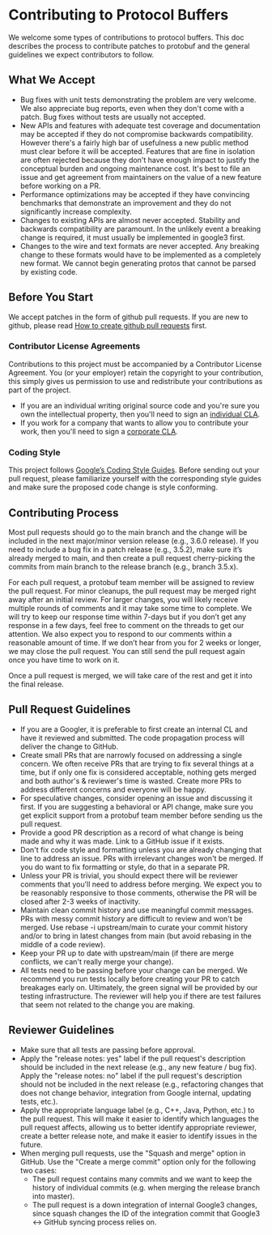 # Contributing to Protocol Buffers

We welcome some types of contributions to protocol buffers. This doc describes the
process to contribute patches to protobuf and the general guidelines we
expect contributors to follow.

## What We Accept

* Bug fixes with unit tests demonstrating the problem are very welcome.
  We also appreciate bug reports, even when they don't come with a patch.
  Bug fixes without tests are usually not accepted.
* New APIs and features with adequate test coverage and documentation
  may be accepted if they do not compromise backwards 
  compatibility. However there's a fairly high bar of usefulness a new public
  method must clear before it will be accepted. Features that are fine in 
  isolation are often rejected because they don't have enough impact to justify the 
  conceptual burden and ongoing maintenance cost. It's best to file an issue 
  and get agreement from maintainers on the value of a new feature before
  working on a PR.
* Performance optimizations may be accepted if they have convincing benchmarks that demonstrate 
  an improvement and they do not significantly increase complexity.  
* Changes to existing APIs are almost never accepted. Stability and
  backwards compatibility are paramount. In the unlikely event a breaking change 
  is required, it must usually be implemented in google3 first. 
* Changes to the wire and text formats are never accepted. Any breaking change
  to these formats would have to be implemented as a completely new format.
  We cannot begin generating protos that cannot be parsed by existing code.

## Before You Start

We accept patches in the form of github pull requests. If you are new to
github, please read [How to create github pull requests](https://help.github.com/articles/about-pull-requests/)
first.

### Contributor License Agreements

Contributions to this project must be accompanied by a Contributor License
Agreement. You (or your employer) retain the copyright to your contribution,
this simply gives us permission to use and redistribute your contributions
as part of the project.

* If you are an individual writing original source code and you're sure you
  own the intellectual property, then you'll need to sign an [individual CLA](https://cla.developers.google.com/about/google-individual?csw=1).
* If you work for a company that wants to allow you to contribute your work,
  then you'll need to sign a [corporate CLA](https://cla.developers.google.com/about/google-corporate?csw=1).

### Coding Style

This project follows [Google’s Coding Style Guides](https://github.com/google/styleguide).
Before sending out your pull request, please familiarize yourself with the
corresponding style guides and make sure the proposed code change is style
conforming.

## Contributing Process

Most pull requests should go to the main branch and the change will be
included in the next major/minor version release (e.g., 3.6.0 release). If you
need to include a bug fix in a patch release (e.g., 3.5.2), make sure it’s
already merged to main, and then create a pull request cherry-picking the
commits from main branch to the release branch (e.g., branch 3.5.x).

For each pull request, a protobuf team member will be assigned to review the
pull request. For minor cleanups, the pull request may be merged right away
after an initial review. For larger changes, you will likely receive multiple
rounds of comments and it may take some time to complete. We will try to keep
our response time within 7-days but if you don’t get any response in a few
days, feel free to comment on the threads to get our attention. We also expect
you to respond to our comments within a reasonable amount of time. If we don’t
hear from you for 2 weeks or longer, we may close the pull request. You can
still send the pull request again once you have time to work on it.

Once a pull request is merged, we will take care of the rest and get it into
the final release.

## Pull Request Guidelines

* If you are a Googler, it is preferable to first create an internal CL and
  have it reviewed and submitted. The code propagation process will deliver the
  change to GitHub.
* Create small PRs that are narrowly focused on addressing a single concern.
  We often receive PRs that are trying to fix several things at a time, but if
  only one fix is considered acceptable, nothing gets merged and both author's
  & reviewer's time is wasted. Create more PRs to address different concerns and
  everyone will be happy.
* For speculative changes, consider opening an issue and discussing it first.
  If you are suggesting a behavioral or API change, make sure you get explicit
  support from a protobuf team member before sending us the pull request.
* Provide a good PR description as a record of what change is being made and
  why it was made. Link to a GitHub issue if it exists.
* Don't fix code style and formatting unless you are already changing that
  line to address an issue. PRs with irrelevant changes won't be merged. If
  you do want to fix formatting or style, do that in a separate PR.
* Unless your PR is trivial, you should expect there will be reviewer comments
  that you'll need to address before merging. We expect you to be reasonably
  responsive to those comments, otherwise the PR will be closed after 2-3 weeks
  of inactivity.
* Maintain clean commit history and use meaningful commit messages. PRs with
  messy commit history are difficult to review and won't be merged. Use rebase
  -i upstream/main to curate your commit history and/or to bring in latest
  changes from main (but avoid rebasing in the middle of a code review).
* Keep your PR up to date with upstream/main (if there are merge conflicts,
  we can't really merge your change).
* All tests need to be passing before your change can be merged. We recommend
  you run tests locally before creating your PR to catch breakages early on.
  Ultimately, the green signal will be provided by our testing infrastructure.
  The reviewer will help you if there are test failures that seem not related
  to the change you are making.

## Reviewer Guidelines

* Make sure that all tests are passing before approval.
* Apply the "release notes: yes" label if the pull request's description should
  be included in the next release (e.g., any new feature / bug fix).
  Apply the "release notes: no" label if the pull request's description should
  not be included in the next release (e.g., refactoring changes that does not
  change behavior, integration from Google internal, updating tests, etc.).
* Apply the appropriate language label (e.g., C++, Java, Python, etc.) to the
  pull request. This will make it easier to identify which languages the pull
  request affects, allowing us to better identify appropriate reviewer, create
  a better release note, and make it easier to identify issues in the future.
* When merging pull requests, use the "Squash and merge" option in GitHub. Use
  the "Create a merge commit" option only for the following two cases:
  * The pull request contains many commits and we want to keep the history of
    individual commits (e.g. when merging the release branch into master).
  * The pull request is a down integration of internal Google3 changes, since
    squash changes the ID of the integration commit that Google3 <-> GitHub syncing
    process relies on.
    
